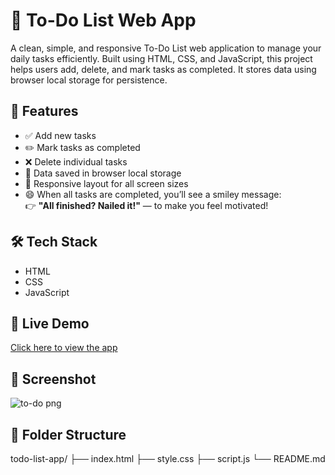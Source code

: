 # 📝 To-Do List Web App

A clean, simple, and responsive To-Do List web application to manage your daily tasks efficiently. 
Built using HTML, CSS, and JavaScript, this project helps users add, delete, and mark tasks as completed.
It stores data using browser local storage for persistence.

## 🚀 Features

- ✅ Add new tasks
- ✏️ Mark tasks as completed
- ❌ Delete individual tasks
- 💾 Data saved in browser local storage
- 📱 Responsive layout for all screen sizes
- 😄 When all tasks are completed, you’ll see a smiley message:  
  👉 **"All finished? Nailed it!"** — to make you feel motivated!

## 🛠️ Tech Stack

- HTML  
- CSS  
- JavaScript 

## 🔗 Live Demo
[Click here to view the app](https://kalyanisravya.github.io/todo-list-app/)

## 📸 Screenshot

![to-do png](https://github.com/user-attachments/assets/74013984-c71a-4b05-870e-045ce499db33)



## 📁 Folder Structure
todo-list-app/
├── index.html
├── style.css
├── script.js
└── README.md

